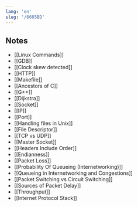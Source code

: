 ```yaml
---
lang: 'en'
slug: '/6605BD'
---
```


## Notes

- [[Linux Commands]]
- [[GDB]]
- [[Clock skew detected]]
- [[HTTP]]
- [[Makefile]]
- [[Ancestors of C]]
- [[G++]]
- [[Dijkstra]]
- [[Socket]]
- [[IP]]
- [[Port]]
- [[Handling files in Unix]]
- [[File Descriptor]]
- [[TCP vs UDP]]
- [[Master Socket]]
- [[Headers Include Order]]
- [[Endianness]]
- [[Packet Loss]]
- [[Probability Of Queueing (Internetworking)]]
- [[Queueing in Internetworking and Congestions]]
- [[Packet Switching vs Circuit Switching]]
- [[Sources of Packet Delay]]
- [[Throughput]]
- [[Internet Protocol Stack]]
